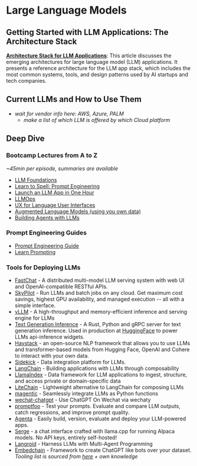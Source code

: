 # Large Language Models

## Getting Started with LLM Applications: The Architecture Stack

[**Architecture Stack for LLM Applications**](https://a16z.com/2023/06/20/emerging-architectures-for-llm-applications/?utm_source=tldrfounders): This article discusses the emerging architectures for large language model (LLM) applications. It presents a reference architecture for the LLM app stack, which includes the most common systems, tools, and design patterns used by AI startups and tech companies.

## Current LLMs and How to Use Them

- *wait for vendor info here: AWS, Azure, PALM*
    - *make a list of which LLM is offered by which Cloud platform*

## Deep Dive

### Bootcamp Lectures from A to Z

*~45min per episode, summaries are available*

- [LLM Foundations](https://fullstackdeeplearning.com/llm-bootcamp/spring-2023/llm-foundations/)
- [Learn to Spell: Prompt Engineering](https://fullstackdeeplearning.com/llm-bootcamp/spring-2023/prompt-engineering/)
- [Launch an LLM App in One Hour](https://fullstackdeeplearning.com/llm-bootcamp/spring-2023/launch-an-llm-app-in-one-hour/)
- [LLMOps](https://fullstackdeeplearning.com/llm-bootcamp/spring-2023/llmops/)
- [UX for Language User Interfaces](https://fullstackdeeplearning.com/llm-bootcamp/spring-2023/ux-for-luis/)
- [Augmented Language Models (using you own data)](https://fullstackdeeplearning.com/llm-bootcamp/spring-2023/augmented-language-models/)
- [Building Agents with LLMs](https://fullstackdeeplearning.com/llm-bootcamp/spring-2023/chase-agents/)

### Prompt Engineering Guides

- [Prompt Engineering Guide](https://www.promptingguide.ai/techniques)
- [Learn Prompting](https://learnprompting.org/docs/intro)

### Tools for Deploying LLMs

- [FastChat](https://github.com/lm-sys/FastChat) - A distributed multi-model LLM serving system with web UI and OpenAI-compatible RESTful APIs.
- [SkyPilot](https://github.com/skypilot-org/skypilot) - Run LLMs and batch jobs on any cloud. Get maximum cost savings, highest GPU availability, and managed execution -- all with a simple interface.
- [vLLM](https://github.com/vllm-project/vllm) - A high-throughput and memory-efficient inference and serving engine for LLMs
- [Text Generation Inference](https://github.com/huggingface/text-generation-inference) - A Rust, Python and gRPC server for text generation inference. Used in production at [HuggingFace](https://huggingface.co/) to power LLMs api-inference widgets.
- [Haystack](https://haystack.deepset.ai/) - an open-source NLP framework that allows you to use LLMs and transformer-based models from Hugging Face, OpenAI and Cohere to interact with your own data.
- [Sidekick](https://github.com/ai-sidekick/sidekick) - Data integration platform for LLMs.
- [LangChain](https://github.com/hwchase17/langchain) - Building applications with LLMs through composability
- [LlamaIndex](https://gpt-index.readthedocs.io/en/latest/index.html) - Data framework for LLM applications to ingest, structure, and access private or domain-specific data
- [LiteChain](https://github.com/rogeriochaves/litechain) - Lightweight alternative to LangChain for composing LLMs
- [magentic](https://github.com/jackmpcollins/magentic) - Seamlessly integrate LLMs as Python functions
- [wechat-chatgpt](https://github.com/fuergaosi233/wechat-chatgpt) - Use ChatGPT On Wechat via wechaty
- [promptfoo](https://github.com/typpo/promptfoo) - Test your prompts. Evaluate and compare LLM outputs, catch regressions, and improve prompt quality.
- [Agenta](https://github.com/agenta-ai/agenta) - Easily build, version, evaluate and deploy your LLM-powered apps.
- [Serge](https://github.com/serge-chat/serge) - a chat interface crafted with llama.cpp for running Alpaca models. No API keys, entirely self-hosted!
- [Langroid](https://github.com/langroid/langroid) - Harness LLMs with Multi-Agent Programming
- [Embedchain](https://github.com/embedchain/embedchain) - Framework to create ChatGPT like bots over your dataset.
*Tooling list is sourced from [here](https://github.com/Hannibal046/Awesome-LLM#tools-for-deploying-llm) + own knowledge*
